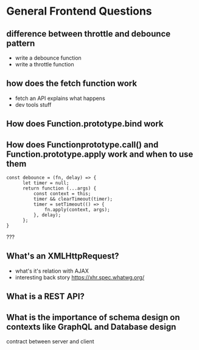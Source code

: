 # General Frontend Questions
## difference between throttle and debounce pattern
* write a debounce function
* write a throttle function
## how does the fetch function work
* fetch an API explains what happens
* dev tools stuff

## How does Function.prototype.bind work

## How does Functionprototype.call() and Function.prototype.apply work and when to use them

```
const debounce = (fn, delay) => {
      let timer = null;
      return function (...args) {
          const context = this;
          timer && clearTimeout(timer);
          timer = setTimeout(() => {
              fn.apply(context, args);
          }, delay);
      };
}
```

???

## What's an XMLHttpRequest?
* what's it's relation  with AJAX
* interesting back story
https://xhr.spec.whatwg.org/

## What is a REST API?



## What is the importance of schema design on contexts like GraphQL and Database design

contract between server and client
